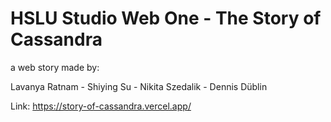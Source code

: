 # HSLU Studio Web One - The Story of Cassandra

a web story made by:

Lavanya Ratnam - Shiying Su - Nikita Szedalik - Dennis Düblin

Link: https://story-of-cassandra.vercel.app/
